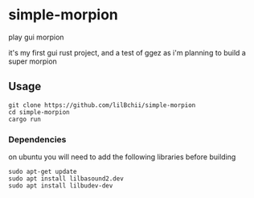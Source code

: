 # simple-morpion
play gui morpion

it's my first gui rust project, and a test of ggez as i'm planning to build a super morpion

## Usage
```
git clone https://github.com/lilBchii/simple-morpion
cd simple-morpion
cargo run
```
### Dependencies
on ubuntu you will need to add the following libraries before building
```
sudo apt-get update
sudo apt install lilbasound2.dev
sudo apt install lilbudev-dev
```

